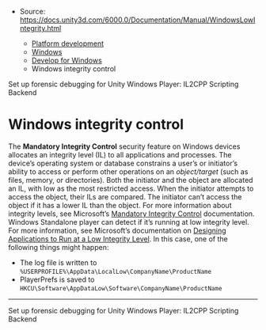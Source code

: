 * Source: https://docs.unity3d.com/6000.0/Documentation/Manual/WindowsLowIntegrity.html

  * [Platform development ](https://docs.unity3d.com/6000.0/Documentation/Manual/PlatformSpecific.html)
  * [Windows](https://docs.unity3d.com/6000.0/Documentation/Manual/Windows.html)
  * [Develop for Windows](https://docs.unity3d.com/6000.0/Documentation/Manual/windows-develop.html)
  * Windows integrity control


[](https://docs.unity3d.com/6000.0/Documentation/Manual/WindowsDebugging-forensic.html)
Set up forensic debugging for Unity
[](https://docs.unity3d.com/6000.0/Documentation/Manual/WindowsPlayerIL2CPPScriptingBackend.html)
Windows Player: IL2CPP Scripting Backend
# Windows integrity control
The **Mandatory Integrity Control** security feature on Windows devices allocates an integrity level (IL) to all applications and processes. The device’s operating system or database constrains a user’s or initiator’s ability to access or perform other operations on an _object/target_ (such as files, memory, or directories). Both the initiator and the object are allocated an IL, with low as the most restricted access. When the initiator attempts to access the object, their ILs are compared. The initiator can’t access the object if it has a lower IL than the object.
For more information about integrity levels, see Microsoft’s [Mandatory Integrity Control](https://docs.microsoft.com/en-us/windows/win32/secauthz/mandatory-integrity-control) documentation. 
Windows Standalone player can detect if it’s running at low integrity level. For more information, see Microsoft’s documentation on [Designing Applications to Run at a Low Integrity Level](https://msdn.microsoft.com/en-us/library/bb625960.aspx). In this case, one of the following things might happen:
  * The log file is written to `%USERPROFILE%\AppData\LocalLow\CompanyName\ProductName`
  * PlayerPrefs is saved to `HKCU\Software\AppDataLow\Software\CompanyName\ProductName`


* * *
[](https://docs.unity3d.com/6000.0/Documentation/Manual/WindowsDebugging-forensic.html)
Set up forensic debugging for Unity
[](https://docs.unity3d.com/6000.0/Documentation/Manual/WindowsPlayerIL2CPPScriptingBackend.html)
Windows Player: IL2CPP Scripting Backend
